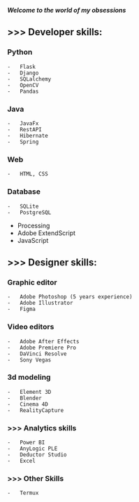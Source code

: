 ***Welcome to the world of my obsessions***

## >>> Developer skills: 

### Python 
	-	Flask
	-	Django
	-	SQLalchemy 
	-	OpenCV
	-	Pandas
	
### Java 
	- 	JavaFx
	- 	RestAPI
	-	Hibernate 
	-	Spring 
	
### Web 
	- 	HTML, CSS
	
### Database
	- 	SQLite
	- 	PostgreSQL
	
- Processing 
- Adobe ExtendScript
- JavaScript
	
	
## >>> Designer skills: 

### Graphic editor
	- 	Adobe Photoshop (5 years experience)
	- 	Adobe Illustrator
	- 	Figma
	
### Video editors
	- 	Adobe After Effects
	- 	Adobe Premiere Pro
	- 	DaVinci Resolve
	- 	Sony Vegas
	
### 3d modeling
	- 	Element 3D
	- 	Blender
	- 	Cinema 4D
	- 	RealityCapture
	
### >>> Analytics skills
	- 	Power BI
	- 	AnyLogic PLE
	- 	Deductor Studio
	- 	Excel
	
### >>> Other Skills
	- 	Termux
	
